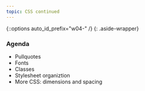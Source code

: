 ```yaml
---
topic: CSS continued
---
```


{::options auto_id_prefix="w04-" /}
{: .aside-wrapper}
<!-- <span class="highlighter">
[W04 Slides](files/w04.min.pdf){:target="_blank"} (PDF, 3.2MB)
</span> -->


### Agenda
- Pullquotes
- Fonts
- Classes
- Stylesheet organiztion
- More CSS: dimensions and spacing

<!-- ### Homework
- Read about [image formats online](https://www.webstyleguide.com/11-images.html)
- In VS Code, continue to work on [project 1]({{ site.baseurl }}{% link gd-220/proj1.md %}); update your article markup and add styles
- Create a pull request (PR) with your HTML and CSS changes to date by EOD Saturday 2/16 and DM me the link to your PR via Slack -->
